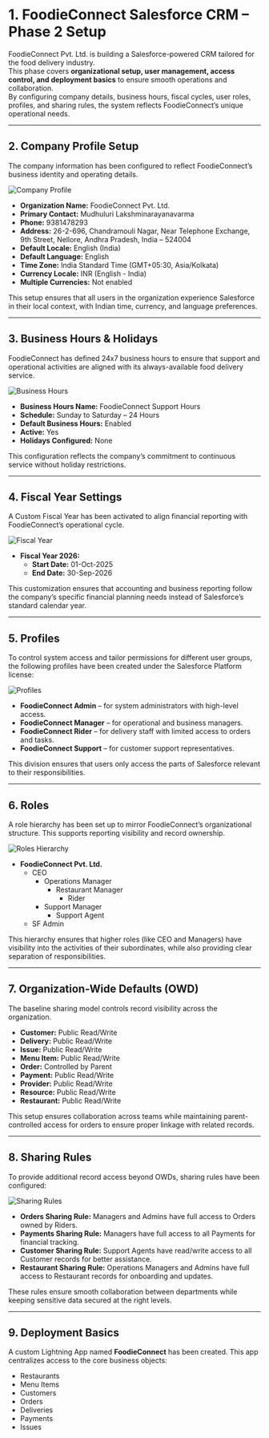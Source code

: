 # 1. FoodieConnect Salesforce CRM – Phase 2 Setup

FoodieConnect Pvt. Ltd. is building a Salesforce-powered CRM tailored for the food delivery industry.  
This phase covers **organizational setup, user management, access control, and deployment basics** to ensure smooth operations and collaboration.  
By configuring company details, business hours, fiscal cycles, user roles, profiles, and sharing rules, the system reflects FoodieConnect’s unique operational needs.

---

## 2. Company Profile Setup

The company information has been configured to reflect FoodieConnect’s business identity and operating details.

![Company Profile](images/company-information.png)

- **Organization Name:** FoodieConnect Pvt. Ltd.  
- **Primary Contact:** Mudhuluri Lakshminarayanavarma  
- **Phone:** 9381478293  
- **Address:** 26-2-696, Chandramouli Nagar, Near Telephone Exchange, 9th Street, Nellore, Andhra Pradesh, India – 524004  
- **Default Locale:** English (India)  
- **Default Language:** English  
- **Time Zone:** India Standard Time (GMT+05:30, Asia/Kolkata)  
- **Currency Locale:** INR (English - India)  
- **Multiple Currencies:** Not enabled  

This setup ensures that all users in the organization experience Salesforce in their local context, with Indian time, currency, and language preferences.

---

## 3. Business Hours & Holidays

FoodieConnect has defined 24x7 business hours to ensure that support and operational activities are aligned with its always-available food delivery service.

![Business Hours](images/business-hours.png)

- **Business Hours Name:** FoodieConnect Support Hours  
- **Schedule:** Sunday to Saturday – 24 Hours  
- **Default Business Hours:** Enabled  
- **Active:** Yes  
- **Holidays Configured:** None  

This configuration reflects the company’s commitment to continuous service without holiday restrictions.

---

## 4. Fiscal Year Settings

A Custom Fiscal Year has been activated to align financial reporting with FoodieConnect’s operational cycle.

![Fiscal Year](images/fiscal-year.png)

- **Fiscal Year 2026:**  
  - **Start Date:** 01-Oct-2025  
  - **End Date:** 30-Sep-2026  

This customization ensures that accounting and business reporting follow the company’s specific financial planning needs instead of Salesforce’s standard calendar year.

---

## 5. Profiles

To control system access and tailor permissions for different user groups, the following profiles have been created under the Salesforce Platform license:

![Profiles](images/profiles.png)

- **FoodieConnect Admin** – for system administrators with high-level access.  
- **FoodieConnect Manager** – for operational and business managers.  
- **FoodieConnect Rider** – for delivery staff with limited access to orders and tasks.  
- **FoodieConnect Support** – for customer support representatives.  

This division ensures that users only access the parts of Salesforce relevant to their responsibilities.

---

## 6. Roles

A role hierarchy has been set up to mirror FoodieConnect’s organizational structure. This supports reporting visibility and record ownership.

![Roles Hierarchy](images/roles.png)

- **FoodieConnect Pvt. Ltd.**  
  - CEO  
    - Operations Manager  
      - Restaurant Manager  
        - Rider  
    - Support Manager  
      - Support Agent  
  - SF Admin  

This hierarchy ensures that higher roles (like CEO and Managers) have visibility into the activities of their subordinates, while also providing clear separation of responsibilities.

---

## 7. Organization-Wide Defaults (OWD)

The baseline sharing model controls record visibility across the organization.

- **Customer:** Public Read/Write  
- **Delivery:** Public Read/Write  
- **Issue:** Public Read/Write  
- **Menu Item:** Public Read/Write  
- **Order:** Controlled by Parent  
- **Payment:** Public Read/Write  
- **Provider:** Public Read/Write  
- **Resource:** Public Read/Write  
- **Restaurant:** Public Read/Write  

This setup ensures collaboration across teams while maintaining parent-controlled access for orders to ensure proper linkage with related records.

---

## 8. Sharing Rules

To provide additional record access beyond OWDs, sharing rules have been configured:

![Sharing Rules](images/sharing-settings.png)

- **Orders Sharing Rule:** Managers and Admins have full access to Orders owned by Riders.  
- **Payments Sharing Rule:** Managers have full access to all Payments for financial tracking.  
- **Customer Sharing Rule:** Support Agents have read/write access to all Customer records for better assistance.  
- **Restaurant Sharing Rule:** Operations Managers and Admins have full access to Restaurant records for onboarding and updates.  

These rules ensure smooth collaboration between departments while keeping sensitive data secured at the right levels.

---

## 9. Deployment Basics

A custom Lightning App named **FoodieConnect** has been created. This app centralizes access to the core business objects:

- Restaurants  
- Menu Items  
- Customers  
- Orders  
- Deliveries  
- Payments  
- Issues  

